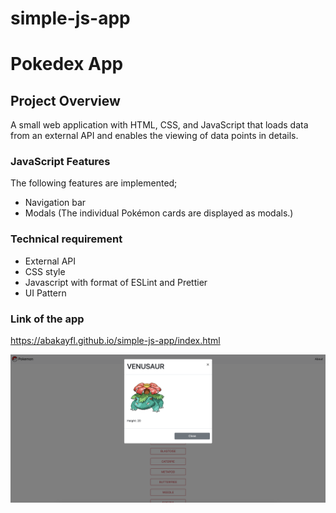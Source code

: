 # simple-js-app
# Pokedex App

## Project Overview
A small web application with HTML, CSS, and JavaScript that loads data from an external API and enables the viewing of data points in details.

### JavaScript Features

The following features are implemented;
- Navigation bar
- Modals (The individual Pokémon cards are displayed as modals.)

### Technical requirement

- External API
- CSS style
- Javascript with format of ESLint and Prettier
- UI Pattern 

### Link of the app

https://abakayfl.github.io/simple-js-app/index.html

![alt text](https://github.com/Abakayfl/simple-js-app/blob/main/Screen%20Shot%202021-04-18%20at%2012.27.20%20AM.png)
